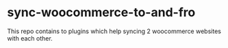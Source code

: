 # sync-woocommerce-to-and-fro
This repo contains to plugins which help syncing 2 woocommerce websites with each other.
